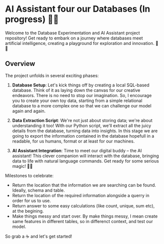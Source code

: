 # AI Assistant four our Databases (In progress) 🤖💾

Welcome to the Database Experimentation and AI Assistant project repository! Get ready to embark on a journey where databases meet artificial intelligence, creating a playground for exploration and innovation. 🚀🎨

## Overview

The project unfolds in several exciting phases:

1. **Database Setup**: Let's kick things off by creating a local SQL-based database. Think of it as laying down the canvas for our creative endeavors. There is no need to stop our imagination. So, I encourage you to create your own toy data, starting from a simple relational database to a more complex one so that we can challenge our model again and again.

2. **Data Extraction Script**: We're not just about storing data; we're about understanding it too! With our Python script, we'll extract all the juicy details from the database, turning data into insights. In this stage we are going to export the information contained in the database hopefull in a readable, for us humans, format or at least for our machines.

3. **AI Assistant Integration**: Time to meet our digital buddy – the AI assistant! This clever companion will interact with the database, bringing data to life with natural language commands. Get ready for some serious magic! 🎩✨

Milestones to celebrate:
  - Return the location that the information we are searching can be found. Ideally, schema and table.
  - Return the location of the required information alongside a querry in order for us to use.
  - Return answer to some easy calculations (like count, unique, sum etc), at the begining.
  - Make things messy and start over. By make things messy, I mean create same features in different tables, so in differenct context, and test our model.


So grab a ☕️ and let's get started!
